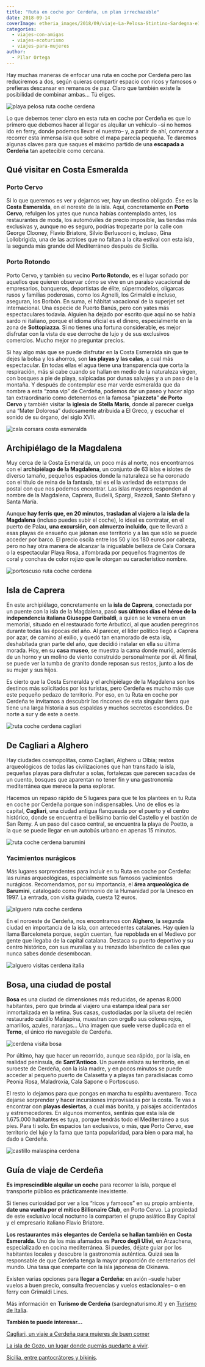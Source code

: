 ```yaml
---
title: "Ruta en coche por Cerdeña, un plan irrechazable"
date: 2018-09-14
coverImage: etheria_images/2018/09/viaje-La-Pelosa-Stintino-Sardegna-e1550992140547.jpg
categories: 
  - viajes-con-amigas
  - viajes-ecoturismo
  - viajes-para-mujeres
author: 
  - PIlar Ortega
---
```


Hay muchas maneras de enfocar una ruta en coche por Cerdeña pero las reduciremos a dos, 
según quieras compartir espacio con ricos y famosos o prefieras descansar en remansos de 
paz. Claro que también existe la posibilidad de combinar ambas... Tú eliges. 

![playa pelosa ruta coche cerdena](etheria_images/2018/09/viaje-La-Pelosa-Stintino-Sardegna-e1550992140547.jpg "La playa de La Pelosa es una de las imágenes idílicas de Cerdeña. © ENIT")

Lo que debemos tener claro en esta ruta en coche por Cerdeña es que lo primero que 
debemos hacer al llegar es alquilar un vehículo –si no hemos ido en ferry, donde podemos 
llevar el nuestro– y, a partir de ahí, comenzar a recorrer esta inmensa isla que sobre 
el mapa parecía pequeña. Te daremos algunas claves para que saques el máximo partido de 
una **escapada a Cerdeña** tan apetecible como cercana. 

## Qué visitar en Costa Esmeralda

### Porto Cervo

Si lo que queremos es ver y dejarnos ver, hay un destino obligado. Ése es la **Costa 
Esmeralda**, en el noreste de la isla. Aquí, concretamente en **Porto Cervo**, refulgen 
los yates que nunca habías contemplado antes, los restaurantes de moda, los automóviles 
de precio imposible, las tiendas más exclusivas y, aunque no es seguro, podrías 
tropezarte por la calle con George Clooney, Flavio Briatore, Silvio Berlusconi o, 
incluso, Gina Lollobrigida, una de las actrices que no faltan a la cita estival con esta 
isla, la segunda más grande del Mediterráneo después de Sicilia. 

### Porto Rotondo

Porto Cervo, y también su vecino **Porto Rotondo**, es el lugar soñado por aquellos que 
quieren observar cómo se vive en un paraíso vacacional de empresarios, banqueros, 
deportistas de élite, súpermodelos, oligarcas rusos y familias poderosas, como los 
Agnelli, los Grimaldi e incluso, aseguran, los Borbón. En suma, el hábitat vacacional de 
la superjet set internacional. Una especie de Puerto Banús, pero con yates más 
espectaculares todavía. Alguien ha dejado por escrito que aquí no se habla sardo ni 
italiano, porque el idioma oficial es el dinero, especialmente en la zona de 
**Sottopiazza**. Si no tienes una fortuna considerable, es mejor disfrutar con la vista 
de ese derroche de lujo y de sus exclusivos comercios. Mucho mejor no preguntar precios. 

Si hay algo más que se puede disfrutar en la Costa Esmeralda sin que te dejes la bolsa y 
los ahorros, son **las playas y las calas**, a cual más espectacular. En todas ellas el 
agua tiene una transparencia que corta la respiración, más si cabe cuando se hallan en 
medio de la naturaleza virgen, con bosques a pie de playa, salpicadas por dunas salvajes 
y a un paso de la montaña. Y después de contemplar ese mar verde esmeralda que da nombre 
a esta “zona vip” de Cerdeña, podemos dar un paseo y hacer algo tan extraordinario como 
detenernos en la famosa “**piazzeta**” **de Porto Cervo** y también visitar la **iglesia 
de Stella Maris**, donde al parecer cuelga una “Mater Dolorosa” dudosamente atribuida a 
El Greco, y escuchar el sonido de su órgano, del siglo XVII. 

![cala corsara costa esmeralda](etheria_images/2018/09/viaje-cerdena-Cala-Corsara-en-La-Magdalena-Costa-Esmeralda-e1550992185507.jpg "Cala Corsara, en el archipiélago de La Magdalena. © ENIT")

## Archipiélago de la Magdalena

Muy cerca de la Costa Esmeralda, un poco más al norte, nos encontramos con el 
**archipiélago de la Magdalena**, un conjunto de 63 islas e islotes de diverso tamaño, 
pequeños espacios donde la naturaleza se ha coronado con el título de reina de la 
fantasía, tal es el la variedad de estampas de postal con que nos podemos encontrar. Las 
islas mayores responden al nombre de la Magdalena, Caprera, Budelli, Spargi, Razzoli, 
Santo Stefano y Santa María. 

Aunque **hay ferris que, en 20 minutos, trasladan al viajero a la isla de la Magdalena** 
(incluso puedes subir el coche), lo ideal es contratar, en el puerto de Palau, **una 
excursión, con almuerzo incluido**, que te llevará a esas playas de ensueño que jalonan 
ese territorio y a las que sólo se puede acceder por barco. El precio oscila entre los 
50 y los 180 euros por cabeza, pero no hay otra manera de alcanzar la inigualable 
belleza de Cala Corsara o la espectacular Playa Rosa, alfombrada por pequeños fragmentos 
de coral y conchas de color rojizo que le otorgan su característico nombre. 

![portoscuso  ruta coche cerdena](etheria_images/2018/09/viaje-cerdena-Puesta-de-sol-e1550992250152.jpg "No te pierdas la puesta de sol en Portoscuso.")

## Isla de Caprera

En este archipiélago, concretamente en la **isla de Caprera**, conectada por un puente 
con la isla de la Magdalena, pasó **sus últimos días el héroe de la independencia 
italiana Giuseppe Garibaldi**, a quien se le venera en un memorial, situado en el 
restaurado forte Arbuticci, al que acuden peregrinos durante todas las épocas del año. 
Al parecer, el líder político llegó a Caprera por azar, de camino al exilio, y quedó tan 
enamorado de esta isla, deshabitada gran parte del año, que decidió instalar en ella su 
última morada. Hoy, en su **casa museo**, se muestra la cama donde murió, además de un 
horno y un molino de viento construido personalmente por él. Al final, se puede ver la 
tumba de granito donde reposan sus restos, junto a los de su mujer y sus hijos. 

Es cierto que la Costa Esmeralda y el archipiélago de la Magdalena son los destinos más 
solicitados por los turistas, pero Cerdeña es mucho más que este pequeño pedazo de 
territorio. Por eso, en tu Ruta en coche por Cerdeña te invitamos a descubrir los 
rincones de esta singular tierra que tiene una larga historia a sus espaldas y muchos 
secretos escondidos. De norte a sur y de este a oeste. 

![ruta coche cerdena cagliari](etheria_images/2018/09/viaje-cerdena-Cagliari-2-e1550992276643.jpg "Vista de Cagliari, la capital de Cerdeña, desde el puerto.")

## De Cagliari a Alghero

Hay ciudades cosmopolitas, como Cagliari, Alghero u Olbia; restos arqueológicos de todas 
las civilizaciones que han transitado la isla, pequeñas playas para disfrutar a solas, 
fortalezas que parecen sacadas de un cuento, bosques que aparentan no tener fin y una 
gastronomía mediterránea que merece la pena explorar. 

Hacemos un repaso rápido de 5 lugares para que te los plantees en tu Ruta en coche por 
Cerdeña porque son indispensables. Uno de ellos es la capital, **Cagliari**, una ciudad 
antigua flanqueada por el puerto y el centro histórico, donde se encuentra el bellísimo 
barrio del Castello y el bastión de San Remy. A un paso del casco central, se encuentra 
la playa de Poetto, a la que se puede llegar en un autobús urbano en apenas 15 minutos. 

![ruta coche cerdena barumini](etheria_images/2018/09/viaje-cerdena-Nurage-Barumini-e1550992322193.jpg "Área arqueológica de Barumini.")

### Yacimientos nurágicos

Más lugares sorprendentes para incluir en tu Ruta en coche por Cerdeña: las ruinas 
arqueológicas, especialmente sus famosos yacimientos nurágicos. Recomendamos, por su 
importancia, el **área arqueológica de Barumini**, catalogado como Patrimonio de la 
Humanidad por la Unesco en 1997. La entrada, con visita guiada, cuesta 12 euros. 

![alguero  ruta coche cerdena](etheria_images/2018/09/viaje-cerdena-Alghero-arquitectura-e1550992356727.jpg "Arquitectura de Alguero.")

En el noroeste de Cerdeña, nos encontramos con **Alghero**, la segunda ciudad en 
importancia de la isla, con antecedentes catalanes. Hay quien la llama Barceloneta 
porque, según cuentan, fue repoblada en el Medievo por gente que llegaba de la capital 
catalana. Destaca su puerto deportivo y su centro histórico, con sus murallas y su 
trenzado laberíntico de calles que nunca sabes donde desembocan. 

![alguero visitas cerdena italia](etheria_images/2018/09/viaje-cerdena-Alghero-e1550992398190.jpg "Alguero es la segunda ciudad en importancia de la isla.")

## Bosa, una ciudad de postal

**Bosa** es una ciudad de dimensiones más reducidas, de apenas 8.000 habitantes, pero 
que brinda al viajero una estampa ideal para ser inmortalizada en la retina. Sus casas, 
custodiadas por la silueta del recién restaurado castillo Malaspina, muestran con 
orgullo sus colores rojos, amarillos, azules, naranjas… Una imagen que suele verse 
duplicada en el **Terno**, el único río navegable de Cerdeña. 

![cerdena visita bosa](etheria_images/2018/09/viaje-cerdena-Bosa-ciudad-e1550992453122.jpg "Bosa, un pueblo de postal.")

Por último, hay que hacer un recorrido, aunque sea rápido, por la isla, en realidad 
península, de **Sant’Antioco**. Un puente enlaza su territorio, en el suroeste de 
Cerdeña, con la isla madre, y en pocos minutos se puede acceder al pequeño puerto de 
Calasetta y a playas tan paradisiacas como Peonia Rosa, Maladroxia, Cala Sapone o 
Portoscuso. 

El resto lo dejamos para que pongas en marcha tu espíritu aventurero. Toca dejarse 
sorprender y hacer incursiones improvisadas por la costa. Te vas a encontrar con 
**playas desiertas**, a cual más bonita, y paisajes accidentados y estremecedores. En 
algunos momentos, sentirás que esta isla de 1.675.000 habitantes es tuya, porque tendrás 
todo el Mediterráneo a sus pies. Para ti solo. En espacios tan exclusivos, o más, que 
Porto Cervo, ese territorio del lujo y la fama que tanta popularidad, para bien o para 
mal, ha dado a Cerdeña. 

![castillo malaspina cerdena](etheria_images/2018/09/viaje-cerdena-Bosa-e1550992505332.jpg "El castillo de Malaspina preside esta panorámica de Bosa.")

## Guía de viaje de Cerdeña

**Es imprescindible alquilar un coche** para recorrer la isla, porque el transporte 
público es prácticamente inexistente. 

Si tienes curiosidad por ver a los “ricos y famosos” en su propio ambiente, **date una 
vuelta por el mítico Billionaire Club**, en Porto Cervo. La propiedad de este exclusivo 
local nocturno la comparten el grupo asiático Bay Capital y el empresario italiano 
Flavio Briatore. 

**Los restaurantes más elegantes de Cerdeña se hallan también en Costa Esmeralda**. Uno 
de los más afamados es **Parco degli Ulivi**, en Arzachena, especializado en cocina 
mediterránea. Si puedes, déjate guiar por los habitantes locales y descubre la 
gastronomía auténtica. Quizá sea la responsable de que Cerdeña tenga la mayor proporción 
de centenarios del mundo. Una tasa que comparte con la isla japonesa de Okinawa. 

Existen varias opciones para **llegar a Cerdeña**: en avión –suele haber vuelos a buen 
precio, consulta frecuencias y vuelos estacionales– o en ferry con Grimaldi Lines. 

Más información en **Turismo de Cerdeña** (sardegnaturismo.it) y en [Turismo de 
Italia](http://www.italia.it/es/home.html). 

**También te puede interesar...** 

[Cagliari, un viaje a Cerdeña para mujeres de buen 
comer](https://etheriamagazine.com/2020/09/17/guia-basica-cagliari-para-mujeres-viajeras/) 

[La isla de Gozo, un lugar donde querrás quedarte a 
vivir](https://etheriamagazine.com/2021/04/29/que-ver-hacer-gozo-malta/). 

[Sicilia, entre pantocrátores y 
bikinis](https://etheriamagazine.com/2018/08/07/sicilia-pantocratores-y-bikinis/).
